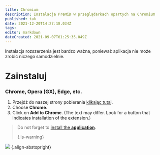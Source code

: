 ```yaml
---
title: Chromium
description: Instalacja PreMiD w przeglądarkach opartych na Chromium
published: tak
date: 2021-12-20T14:27:18.034Z
tags:
editor: markdown
dateCreated: 2021-09-07T01:25:35.049Z
---
```


Instalacja rozszerzenia jest bardzo ważna, ponieważ aplikacja nie może zrobić niczego samodzielnie.

# Zainstaluj
### Chrome, Opera (GX), Edge, etc.
1. Przejdź do naszej strony pobierania [klikając tutaj](https://premid.app/downloads).
2. Choose **Chrome**.
3. Click on **Add to Chrome**. (The text may differ. Look for a button that indicates installation of the extension.)

> Do not forget to [install the **application**](/install). 
> 
> {.is-warning}

![](https://img.icons8.com/color/2x/chrome.png) {.align-abstopright}
